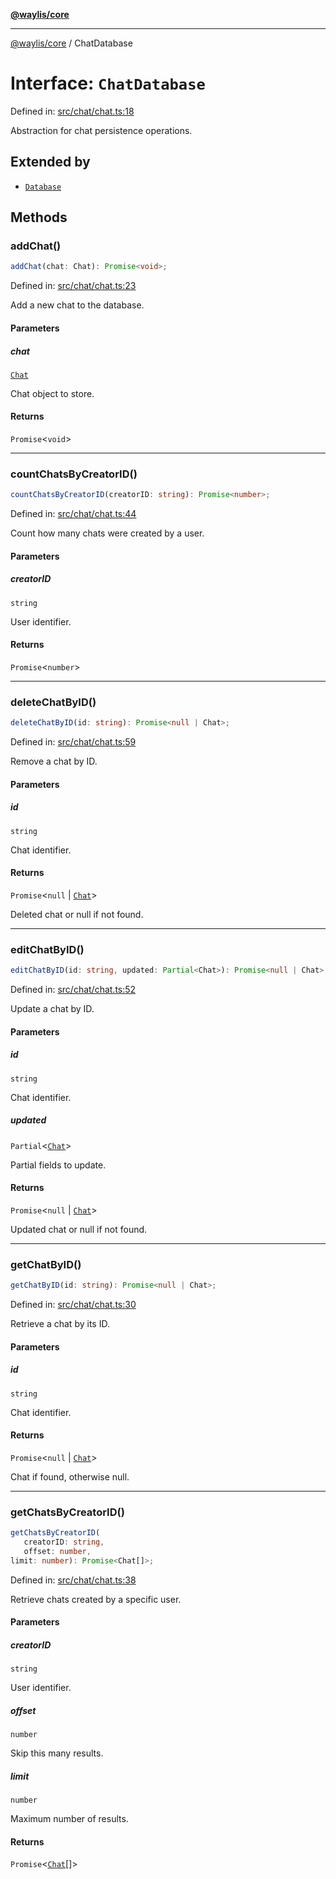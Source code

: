 [**@waylis/core**](../index.md)

***

[@waylis/core](../index.md) / ChatDatabase

# Interface: `ChatDatabase`

Defined in: [src/chat/chat.ts:18](https://github.com/waylis/core/blob/cf814abeb0d255c46b018529492ef3597811d428/src/chat/chat.ts#L18)

Abstraction for chat persistence operations.

## Extended by

- [`Database`](Database.md)

## Methods

### addChat()

```ts
addChat(chat: Chat): Promise<void>;
```

Defined in: [src/chat/chat.ts:23](https://github.com/waylis/core/blob/cf814abeb0d255c46b018529492ef3597811d428/src/chat/chat.ts#L23)

Add a new chat to the database.

#### Parameters

##### chat

[`Chat`](Chat.md)

Chat object to store.

#### Returns

`Promise`\<`void`\>

***

### countChatsByCreatorID()

```ts
countChatsByCreatorID(creatorID: string): Promise<number>;
```

Defined in: [src/chat/chat.ts:44](https://github.com/waylis/core/blob/cf814abeb0d255c46b018529492ef3597811d428/src/chat/chat.ts#L44)

Count how many chats were created by a user.

#### Parameters

##### creatorID

`string`

User identifier.

#### Returns

`Promise`\<`number`\>

***

### deleteChatByID()

```ts
deleteChatByID(id: string): Promise<null | Chat>;
```

Defined in: [src/chat/chat.ts:59](https://github.com/waylis/core/blob/cf814abeb0d255c46b018529492ef3597811d428/src/chat/chat.ts#L59)

Remove a chat by ID.

#### Parameters

##### id

`string`

Chat identifier.

#### Returns

`Promise`\<`null` \| [`Chat`](Chat.md)\>

Deleted chat or null if not found.

***

### editChatByID()

```ts
editChatByID(id: string, updated: Partial<Chat>): Promise<null | Chat>;
```

Defined in: [src/chat/chat.ts:52](https://github.com/waylis/core/blob/cf814abeb0d255c46b018529492ef3597811d428/src/chat/chat.ts#L52)

Update a chat by ID.

#### Parameters

##### id

`string`

Chat identifier.

##### updated

`Partial`\<[`Chat`](Chat.md)\>

Partial fields to update.

#### Returns

`Promise`\<`null` \| [`Chat`](Chat.md)\>

Updated chat or null if not found.

***

### getChatByID()

```ts
getChatByID(id: string): Promise<null | Chat>;
```

Defined in: [src/chat/chat.ts:30](https://github.com/waylis/core/blob/cf814abeb0d255c46b018529492ef3597811d428/src/chat/chat.ts#L30)

Retrieve a chat by its ID.

#### Parameters

##### id

`string`

Chat identifier.

#### Returns

`Promise`\<`null` \| [`Chat`](Chat.md)\>

Chat if found, otherwise null.

***

### getChatsByCreatorID()

```ts
getChatsByCreatorID(
   creatorID: string, 
   offset: number, 
limit: number): Promise<Chat[]>;
```

Defined in: [src/chat/chat.ts:38](https://github.com/waylis/core/blob/cf814abeb0d255c46b018529492ef3597811d428/src/chat/chat.ts#L38)

Retrieve chats created by a specific user.

#### Parameters

##### creatorID

`string`

User identifier.

##### offset

`number`

Skip this many results.

##### limit

`number`

Maximum number of results.

#### Returns

`Promise`\<[`Chat`](Chat.md)[]\>
